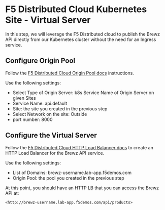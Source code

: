 # F5 Distributed Cloud Kubernetes Site - Virtual Server

In this step, we will leverage the F5 Distributed cloud to publish the Brewz API directly from our Kubernetes cluster without the need for an Ingress service.

## Configure Origin Pool

Follow the [F5 Distributed Cloud Origin Pool docs](https://docs.cloud.f5.com/docs/how-to/app-networking/origin-pools) instructions.

Use the following settings:

- Select Type of Origin Server: k8s Service Name of Origin Server on given Sites
- Service Name: api.default
- Site: the site you created in the previous step
- Select Network on the site: Outside
- port number: 8000

## Configure the Virtual Server

Follow the [F5 Distributed Cloud HTTP Load Balancer docs](https://docs.cloud.f5.com/docs/how-to/app-networking/http-load-balancer) to create an HTTP Load Balancer for the Brewz API service.

Use the following settings:

- List of Domains: brewz-username.lab-app.f5demos.com
- Origin Pool: the pool you created in the previous step

At this point, you should have an HTTP LB that you can access the Brewz API at:

`<http://brewz-username.lab-app.f5demos.com/api/products>`
